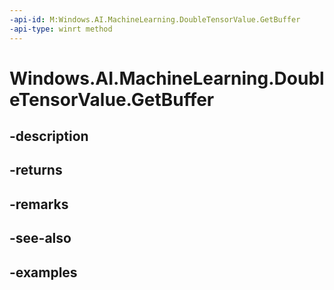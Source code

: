 ```yaml
---
-api-id: M:Windows.AI.MachineLearning.DoubleTensorValue.GetBuffer
-api-type: winrt method
---
```


<!-- Method syntax.
public IVectorView<double> DoubleTensorValue.GetBuffer()
-->

# Windows.AI.MachineLearning.DoubleTensorValue.GetBuffer

## -description

## -returns

## -remarks

## -see-also

## -examples

